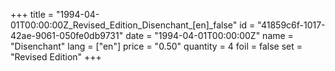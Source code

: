 +++
title = "1994-04-01T00:00:00Z_Revised_Edition_Disenchant_[en]_false"
id = "41859c6f-1017-42ae-9061-050fe0db9731"
date = "1994-04-01T00:00:00Z"
name = "Disenchant"
lang = ["en"]
price = "0.50"
quantity = 4
foil = false
set = "Revised Edition"
+++
